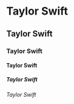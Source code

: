 # Taylor Swift
## Taylor Swift
### Taylor Swift
#### Taylor Swift
##### Taylor Swift
###### Taylor Swift
